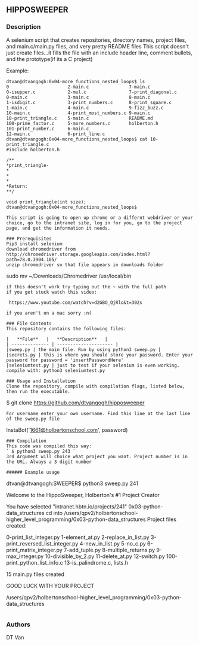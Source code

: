 ## HIPPOSWEEPER
### Description
A selenium script that creates repositories, directory names, project files, and main.c/main.py files, and very pretty README files
This script doesn't just create files...it fills the file with an include header line, comment bullets, and the prototype(if its a C project)

Example:
```
dtvan@dtvangogh:0x04-more_functions_nested_loops$ ls
0                      2-main.c               7-main.c
0-isupper.c            2-mul.c                7-print_diagonal.c
0-main.c               3-main.c               8-main.c
1-isdigit.c            3-print_numbers.c      8-print_square.c
1-main.c               4-main.c               9-fizz_buzz.c
10-main.c              4-print_most_numbers.c 9-main.c
10-print_triangle.c    5-main.c               README.md
100-prime_factor.c     5-more_numbers.c       holberton.h
101-print_number.c     6-main.c
12-main.c              6-print_line.c
dtvan@dtvangogh:0x04-more_functions_nested_loops$ cat 10-print_triangle.c
#include holberton.h

/**
*print_triangle-
*
*
*
*Return:
**/

void print_triangle(int size);
dtvan@dtvangogh:0x04-more_functions_nested_loops$
```
```
This script is going to open up chrome or a differnt webdriver or your choice, go to the intranet site, log in for you, go to the project page, and get the information it needs.

### Prerequisites
Pip3 install selenium
download chromedriver from http://chromedriver.storage.googleapis.com/index.html?path=78.0.3904.105/
unzip chromedriver so that file appears in downloads folder
```
sudo mv ~/Downloads/Chromedriver /usr/local/bin
```
if this doesn't work try typing out the ~ with the full path
if you get stuck watch this video:

 https://www.youtube.com/watch?v=d2GBO_QjRlo&t=302s

if you aren't on a mac sorry :n(

### File Contents
This repository contains the following files:

|   **File**   |   **Description**   |
| -------------- | --------------------- |
|sweep.py | the main file. Run by using python3 sweep.py |
|secrets.py | this is where you should store your password. Enter your password for password = 'insertPasswordHere'
|seleniumtest.py | just to test if your selenium is even working. compile with: python3 seleniumtest.py

### Usage and Installation
Clone the repository, compile with compilation flags, listed below, then run the executable.
```
$ git clone https://github.com/dtvangogh/hipposweeper
```
For username enter your own username. Find this line at the last line of the sweep.py file
```
InstaBot('1661@holbertonschool.com', password)
```
### Compilation
This code was compiled this way:
` $ python3 sweep.py 243 `
3rd Argument will choice what project you want. Project number is in the URL. Always a 3 digit number

###### Example usage

```
dtvan@dtvangogh:SWEEPER$ python3 sweep.py 241


Welcome to the HippoSweeper, Holberton's #1 Project Creator


You have selected "intranet.hbtn.io/projects/241"
0x03-python-data_structures
cd into /users/qpv2/holbertonschool-higher_level_programming/0x03-python-data_structures
Project files created:


0-print_list_integer.py
1-element_at.py
2-replace_in_list.py
3-print_reversed_list_integer.py
4-new_in_list.py
5-no_c.py
6-print_matrix_integer.py
7-add_tuple.py
8-multiple_returns.py
9-max_integer.py
10-divisible_by_2.py
11-delete_at.py
12-switch.py
100-print_python_list_info.c
13-is_palindrome.c, lists.h


15 main.py files created


GOOD LUCK WITH YOUR PROJECT


/users/qpv2/holbertonschool-higher_level_programming/0x03-python-data_structures
```
```



### Authors
DT Van
